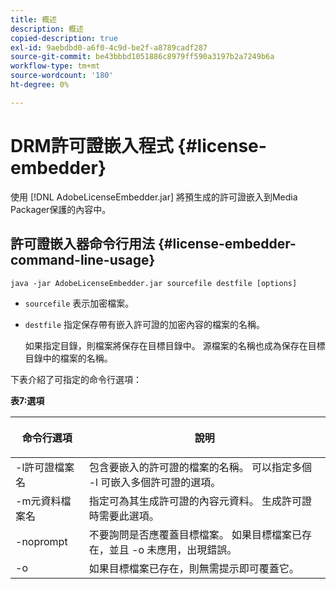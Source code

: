 ```yaml
---
title: 概述
description: 概述
copied-description: true
exl-id: 9aebdbd0-a6f0-4c9d-be2f-a8789cadf287
source-git-commit: be43bbbd1051886c8979ff590a3197b2a7249b6a
workflow-type: tm+mt
source-wordcount: '180'
ht-degree: 0%

---
```


# DRM許可證嵌入程式 {#license-embedder}

使用 [!DNL AdobeLicenseEmbedder.jar] 將預生成的許可證嵌入到Media Packager保護的內容中。

## 許可證嵌入器命令行用法 {#license-embedder-command-line-usage}

```
java -jar AdobeLicenseEmbedder.jar sourcefile destfile [options]
```

* `sourcefile` 表示加密檔案。
* `destfile` 指定保存帶有嵌入許可證的加密內容的檔案的名稱。

   如果指定目錄，則檔案將保存在目標目錄中。 源檔案的名稱也成為保存在目標目錄中的檔案的名稱。

下表介紹了可指定的命令行選項：

**表7:選項**

<table frame="all" colsep="1" rowsep="1" class="+ topic/table adobe-d/table " id="table_hnl_2sy_n4">  
 <thead class="- topic/thead "> 
  <tr rowsep="1" class="- topic/row "> 
   <th colname="1" class="- topic/entry entry"> <p class="- topic/p ">命令行選項 </p> </th> 
   <th colname="2" class="- topic/entry entry"> <p class="- topic/p ">說明 </p> </th> 
  </tr> 
 </thead>
 <tbody class="- topic/tbody "> 
  <tr rowsep="1" class="- topic/row "> 
   <td colname="1" class="- topic/entry "> <span class="+ topic/ph pr-d/codeph codeph"> -l許可證檔案名 </span> </td> 
   <td colname="2" class="- topic/entry "> 包含要嵌入的許可證的檔案的名稱。 可以指定多個 <span class="codeph"> -l </span> 可嵌入多個許可證的選項。 </td> 
  </tr> 
  <tr rowsep="1" class="- topic/row "> 
   <td colname="1" class="- topic/entry "> <span class="+ topic/ph pr-d/codeph codeph"> -m元資料檔案名 </span> </td> 
   <td colname="2" class="- topic/entry "> 指定可為其生成許可證的內容元資料。 生成許可證時需要此選項。 </td> 
  </tr> 
  <tr rowsep="1" class="- topic/row "> 
   <td colname="1" class="- topic/entry "> <span class="codeph"> -noprompt </span> </td> 
   <td colname="2" class="- topic/entry "> 不要詢問是否應覆蓋目標檔案。 如果目標檔案已存在，並且 <span class="codeph"> -o </span> 未應用，出現錯誤。 </td> 
  </tr> 
  <tr rowsep="0" class="- topic/row "> 
   <td colname="1" class="- topic/entry "> <span class="codeph"> -o </span> </td> 
   <td colname="2" class="- topic/entry "> 如果目標檔案已存在，則無需提示即可覆蓋它。 </td> 
  </tr> 
 </tbody> 
</table>

